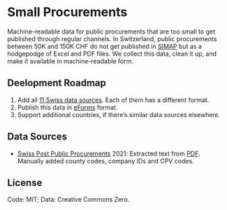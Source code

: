 # Small Procurements

Machine-readable data for public procurements that are too small to get published
through regular channels. In Switzerland, public procurements between 50K and 150K CHF
do not get published in [SIMAP](https://www.simap.ch/) but as a hodgepodge of Excel
and PDF files. We collect this data, clean it up, and make it available in
machine-readable form.


## Deelopment Roadmap

1. Add all [11 Swiss data sources](https://www.bkb.admin.ch/bkb/de/home/bkb/ab_50000_franken.html).
   Each of them has a different format.
2. Publish this data in [eForms](https://docs.ted.europa.eu/home/eforms/FAQ/index.html)
   format.
3. Support additional countries, if there’s similar data sources elsewhere.


## Data Sources

* [Swiss Post Public Procurements](https://www.post.ch/de/ueber-uns/verantwortung/beschaffungspolitik) 2021:
  Extracted text from
  [PDF](https://www.post.ch/-/media/post/ueber-uns/dokumente/beschaffungsreporting.pdf?vs=1&sc_lang=de&hash=C704119B042E8D00BD413C568C30712F).
  Manually added county codes, company IDs and CPV codes.


## License

Code: MIT; Data: Creative Commons Zero.
